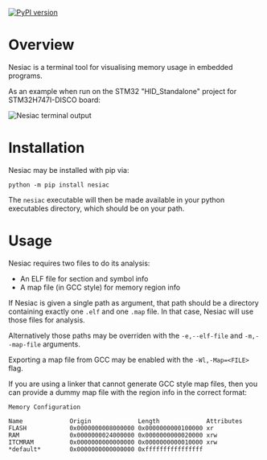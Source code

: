 [![PyPI version](https://badge.fury.io/py/nesiac.svg)](https://badge.fury.io/py/nesiac)

# Overview

Nesiac is a terminal tool for visualising memory usage in embedded programs.

As an example when run on the STM32 "HID_Standalone" project for STM32H747I-DISCO board:

![Nesiac terminal output](docs/example.png)

# Installation

Nesiac may be installed with pip via:

`python -m pip install nesiac`

The `nesiac` executable will then be made available in your python executables directory, which should be on your path.

# Usage

Nesiac requires two files to do its analysis:

- An ELF file for section and symbol info
- A map file (in GCC style) for memory region info

If Nesiac is given a single path as argument, that path should be a directory containing exactly one `.elf` and one `.map` file. In that case, Nesiac will use those files for analysis.

Alternatively those paths may be overriden with the `-e,--elf-file` and `-m,--map-file` arguments.

Exporting a map file from GCC may be enabled with the `-Wl,-Map=<FILE>` flag.

If you are using a linker that cannot generate GCC style map files, then you can provide a dummy map file with the region info in the correct format:

```
Memory Configuration

Name             Origin             Length             Attributes
FLASH            0x0000000008000000 0x0000000000100000 xr
RAM              0x0000000024000000 0x0000000000020000 xrw
ITCMRAM          0x0000000000000000 0x0000000000010000 xrw
*default*        0x0000000000000000 0xffffffffffffffff
```
